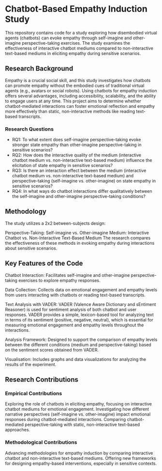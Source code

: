# Chatbot-Based Empathy Induction Study
This repository contains code for a study exploring how disembodied virtual agents (chatbots) can evoke empathy through self-imagine and other-imagine perspective-taking exercises. The study examines the effectiveness of interactive chatbot mediums compared to non-interactive text-based mediums in eliciting empathy during sensitive scenarios.

## Research Background
Empathy is a crucial social skill, and this study investigates how chatbots can promote empathy without the embodied cues of traditional virtual agents (e.g., avatars or social robots). Using chatbots for empathy induction offers several advantages, including accessibility, scalability, and the ability to engage users at any time. This project aims to determine whether chatbot-mediated interactions can foster emotional reflection and empathy more effectively than static, non-interactive methods like reading text-based transcripts.

### Research Questions
- RQ1: To what extent does self-imagine perspective-taking evoke stronger state empathy than other-imagine perspective-taking in sensitive scenarios?
- RQ2: How does the interactive quality of the medium (interactive chatbot medium vs. non-interactive text-based medium) influence the elicitation of state empathy in sensitive scenarios?
- RQ3: Is there an interaction effect between the medium (interactive chatbot medium vs. non-interactive text-based medium) and perspective-taking (self-imagine vs. other-imagine) on state empathy in sensitive scenarios?
- RQ4: In what ways do chatbot interactions differ qualitatively between the self-imagine and other-imagine perspective-taking conditions?

## Methodology
The study utilizes a 2x2 between-subjects design:

Perspective-Taking: Self-imagine vs. Other-imagine
Medium: Interactive Chatbot vs. Non-Interactive Text-Based Medium
The research compares the effectiveness of these methods in evoking empathy during interactions about sensitive scenarios.

## Key Features of the Code
Chatbot Interaction: Facilitates self-imagine and other-imagine perspective-taking exercises to explore empathy responses.

Data Collection: Collects data on emotional engagement and empathy levels from users interacting with chatbots or reading text-based transcripts.

Text Analysis with VADER: VADER (Valence Aware Dictionary and sEntiment Reasoner) is used for sentiment analysis of both chatbot and user responses. VADER provides a simple, lexicon-based tool for analyzing text in terms of its sentiment (positive, negative, neutral), which is essential for measuring emotional engagement and empathy levels throughout the interactions.

Analysis Framework: Designed to support the comparison of empathy levels between the different conditions (medium and perspective-taking) based on the sentiment scores obtained from VADER.

Visualisation: Includes graphs and data visualizations for analyzing the results of the experiment.

## Research Contributions
### Empirical Contributions
Exploring the role of chatbots in eliciting empathy, focusing on interactive chatbot mediums for emotional engagement.
Investigating how different narrative perspectives (self-imagine vs. other-imagine) impact emotional responses during chatbot-mediated interactions.
Comparing chatbot-mediated perspective-taking with static, non-interactive text-based approaches.

### Methodological Contributions
Advancing methodologies for empathy induction by comparing interactive chatbot and non-interactive text-based mediums.
Offering new frameworks for designing empathy-based interventions, especially in sensitive contexts.

